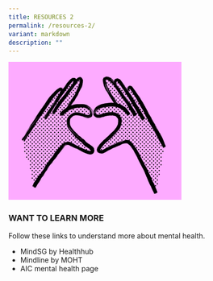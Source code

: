 ```yaml
---
title: RESOURCES 2
permalink: /resources-2/
variant: markdown
description: ""
---
```

![](/images/Webpage%20assets/resources_hero.png)

### **WANT TO LEARN MORE**
<p style="margin-top:0px;">Follow these links to understand more about mental health.</p>
<ul style="margin-top:0px;">
	<li style="margin-top:0px;">MindSG by Healthhub</li>
	<li style="margin-top:0px;">Mindline by MOHT</li>
	<li style="margin-top:0px;">AIC mental health page</li>
</ul>